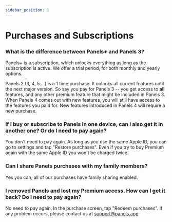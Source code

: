 ```yaml
---
sidebar_position: 1
---
```


# Purchases and Subscriptions

### What is the difference between Panels+ and Panels 3?

Panels+ is a subscription, which unlocks everything as long as the subscription is active. We offer a trial period, for both monthly and yearly options.

Panels 2 (3, 4, 5....) is a 1 time purchase. It unlocks all current features until the next major version. So say you pay for Panels 3 -- you get access to **all** features, and any other premium feature that might be included in Panels 3. When Panels 4 comes out with new features, you will still have access to the features you paid for. New features introduced in Panels 4 will require a new purchase.

### If I buy or subscribe to Panels in one device, can I also get it in another one? Or do I need to pay again?

You don't need to pay again. As long as you use the same Apple ID, you can go to settings and tap "Restore purchases". Even if you try to buy Premium again with the same Apple ID you won't be charged twice.

### Can I share Panels purchases with my family members?

Yes you can, all of our purchases have family sharing enabled.

### I removed Panels and lost my Premium access. How can I get it back? Do I need to pay again?

No need to pay again. In the purchase screen, tap "Redeem purchases". If any problem occurs, please contact us at support@panels.app
